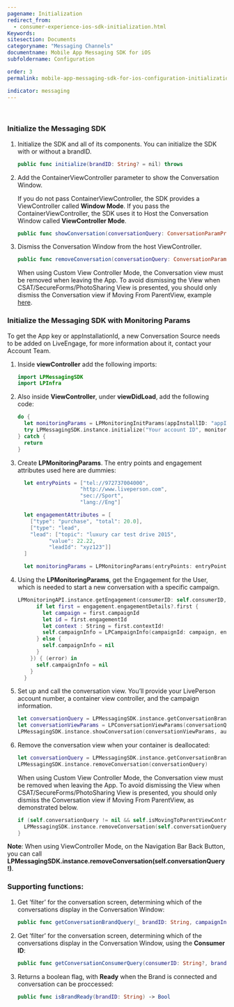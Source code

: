 ```yaml
---
pagename: Initialization
redirect_from:
  - consumer-experience-ios-sdk-initialization.html
Keywords:
sitesection: Documents
categoryname: "Messaging Channels"
documentname: Mobile App Messaging SDK for iOS
subfoldername: Configuration

order: 3
permalink: mobile-app-messaging-sdk-for-ios-configuration-initialization.html

indicator: messaging
---
```

<br>

### Initialize the Messaging SDK

1. Initialize the SDK and all of its components. You can initialize the SDK with or without a brandID.

   ```swift
   public func initialize(brandID: String? = nil) throws
   ```
   
2. Add the ContainerViewController parameter to show the Conversation Window. 

   <div class="important">If you do not pass ContainerViewController, the SDK provides a ViewController called <b>Window Mode</b>. If you pass the  ContainerViewController, the SDK uses it to Host the Conversation Window  called <b>ViewController Mode</b>.</div>

   ```swift
   public func showConversation(conversationQuery: ConversationParamProtocol, authenticationCode: String? = nil, containerViewController: UIViewController? = nil)
   ```

3. Dismiss the Conversation Window from the host ViewController.  

   ```swift
   public func removeConversation(conversationQuery: ConversationParamProtocol)
   ```

   <div class="important">When using Custom View Controller Mode, the Conversation view must be removed when leaving the App. To avoid dismissing the View when CSAT/SecureForms/PhotoSharing View is presented, you should only dismiss the Conversation view if Moving From ParentView, example <a href="consumer-experience-ios-sdk-messaging-methods.html#removeconversation">here</a>.</div>



### Initialize the Messaging SDK with Monitoring Params
<div class="important">
To get the App key or appInstallationId, a new Conversation Source needs to be added on LiveEngage, for more information about it, contact your Account Team.
</div>

1. Inside **viewController** add the following imports:

   ```swift
   import LPMessagingSDK
   import LPInfra
   ```

2. Also inside **ViewController**, under **viewDidLoad**, add the following code:

   ```swift
   do {
     let monitoringParams = LPMonitoringInitParams(appInstallID: "appInstallationId")
     try LPMessagingSDK.instance.initialize("Your account ID", monitoringInitParams: monitoringParams)
   } catch {
     return
   }
   ```

3. Create **LPMonitoringParams**. The entry points and engagement attributes used here are dummies:

   ```swift
     let entryPoints = ["tel://972737004000",
                       "http://www.liveperson.com",
                       "sec://Sport",
                       "lang://Eng"]

     let engagementAttributes = [
       ["type": "purchase", "total": 20.0],
       ["type": "lead",
       "lead": ["topic": "luxury car test drive 2015",
             "value": 22.22,
             "leadId": "xyz123"]]
     ]

     let monitoringParams = LPMonitoringParams(entryPoints: entryPoints, engagementAttributes: engagementAttributes)
   ```


4. Using the **LPMonitoringParams**, get the Engagement for the User, which is needed to start a new conversation with a specific campaign.

   ```swift
   LPMonitoringAPI.instance.getEngagement(consumerID: self.consumerID, monitoringParams: monitoringParams, completion: {
         if let first = engagement.engagementDetails?.first {
           let campaign = first.campaignId
           let id = first.engagementId
           let context : String = first.contextId!
           self.campaignInfo = LPCampaignInfo(campaignId: campaign, engagementId: id, contextId: context)
         } else {
           self.campaignInfo = nil
         }
       }) { (error) in
         self.campaignInfo = nil
       }
     }
   ```

5. Set up and call the conversation view. You’ll provide your LivePerson account number, a container view controller, and the campaign information.

   ```swift
   let conversationQuery = LPMessagingSDK.instance.getConversationBrandQuery("Your account ID", campaignInfo: campaignInfo)
   let conversationViewParams = LPConversationViewParams(conversationQuery: conversationQuery, isViewOnly: false)
   LPMessagingSDK.instance.showConversation(conversationViewParams, authenticationParams: nil)
   ```

6. Remove the conversation view when your container is deallocated:

   ```swift
   let conversationQuery = LPMessagingSDK.instance.getConversationBrandQuery(accountNumber)
   LPMessagingSDK.instance.removeConversation(conversationQuery)
   ```

   <div class="important">When using Custom View Controller Mode, the Conversation view must be removed when leaving the App. To avoid dismissing the View when CSAT/SecureForms/PhotoSharing View is presented, you should only dismiss the Conversation view if Moving From ParentView, as demonstrated below.</div>

   ```swift
   if (self.conversationQuery != nil && self.isMovingToParentViewController){
     LPMessagingSDK.instance.removeConversation(self.conversationQuery!)
   }
   ```

**Note**: When using ViewController Mode, on the Navigation Bar Back Button, you can call **LPMessagingSDK.instance.removeConversation(self.conversationQuery!)**.


### Supporting functions:

1. Get ’filter’ for the conversation screen, determining which of the conversations display in the Conversation Window:

   ```swift
   public func getConversationBrandQuery(_ brandID: String, campaignInfo: LPCampaignInfo? = nil) -> ConversationParamProtocol
   ```

2. Get ’filter’ for the conversation screen, determining which of the conversations display in the Conversation Window, using the **Consumer ID**:

   ```swift
   public func getConversationConsumerQuery(consumerID: String?, brandID: String, agentToken: String) -> ConversationParamProtocol
   ```

3. Returns a boolean flag, with **Ready** when the Brand is connected and conversation can be proccessed:

   ```swift
   public func isBrandReady(brandID: String) -> Bool
   ```
